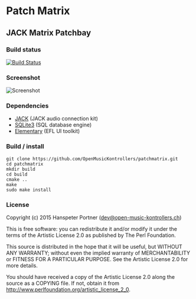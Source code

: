 # Patch Matrix

## JACK Matrix Patchbay

### Build status

[![Build Status](https://travis-ci.org/OpenMusicKontrollers/patchmatrix.svg?branch=master)](https://travis-ci.org/OpenMusicKontrollers/patchmatrix)

### Screenshot
![Screenshot](https://raw.githubusercontent.com/OpenMusicKontrollers/patchmatrix/master/patchmatrix_screeny.png "PatchMatrix Screenshot")

### Dependencies

* [JACK](http://jackaudio.org/) (JACK audio connection kit)
* [SQLite3](https://www.sqlite.org/) (SQL database engine)
* [Elementary](http://docs.enlightenment.org/auto/elementary/) (EFL UI toolkit)

### Build / install

	git clone https://github.com/OpenMusicKontrollers/patchmatrix.git
	cd patchmatrix 
	mkdir build
	cd build
	cmake ..
	make
	sudo make install

### License

Copyright (c) 2015 Hanspeter Portner (dev@open-music-kontrollers.ch)

This is free software: you can redistribute it and/or modify
it under the terms of the Artistic License 2.0 as published by
The Perl Foundation.

This source is distributed in the hope that it will be useful,
but WITHOUT ANY WARRANTY; without even the implied warranty of
MERCHANTABILITY or FITNESS FOR A PARTICULAR PURPOSE. See the
Artistic License 2.0 for more details.

You should have received a copy of the Artistic License 2.0
along the source as a COPYING file. If not, obtain it from
<http://www.perlfoundation.org/artistic_license_2_0>.
